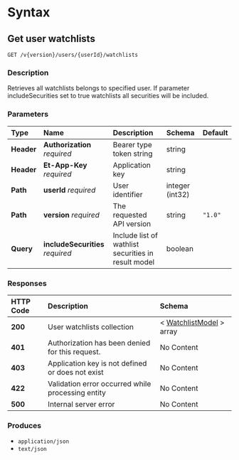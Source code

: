# Syntax

## Get user watchlists

```text
GET /v{version}/users/{userId}/watchlists
```

### Description

Retrieves all watchlists belongs to specified user. If parameter includeSecurities set to true watchlists all securities will be included.

### Parameters

| Type | Name | Description | Schema | Default |
| :--- | :--- | :--- | :--- | :--- |
| **Header** | **Authorization**   _required_ | Bearer type token string | string |  |
| **Header** | **Et-App-Key**   _required_ | Application key | string |  |
| **Path** | **userId**   _required_ | User identifier | integer \(int32\) |  |
| **Path** | **version**   _required_ | The requested API version | string | `"1.0"` |
| **Query** | **includeSecurities**   _required_ | Include list of wathlist securities in result model | boolean |  |

### Responses

| HTTP Code | Description | Schema |
| :--- | :--- | :--- |
| **200** | User watchlists collection | &lt; [WatchlistModel](../../definitions/#watchlistmodel) &gt; array |
| **401** | Authorization has been denied for this request. | No Content |
| **403** | Application key is not defined or does not exist | No Content |
| **422** | Validation error occurred while processing entity | No Content |
| **500** | Internal server error | No Content |

### Produces

* `application/json`
* `text/json`

